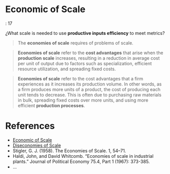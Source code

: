 # Economic of Scale

: 17

¿What scale is needed to use **productive inputs efficiency** to meet metrics? 

> The **economies of scale** requires of problems of scale.
> 

> **Economies of scale** refer to the **cost advantages** that arise when the **production scale** increases, resulting in a reduction in average cost per unit of output due to factors such as specialization, efficient resource utilization, and spreading fixed costs.
> 

> **Economies of scale** refer to the cost advantages that a firm experiences as it increases its production volume. In other words, as a firm produces more units of a product, the cost of producing each unit tends to decrease. This is often due to purchasing raw materials in bulk, spreading fixed costs over more units, and using more efficient **production processes**.
> 

# References

- [Economic of Scale](https://en.wikipedia.org/wiki/Economies_of_scale)
- [Diseconomies of Scale](https://en.wikipedia.org/wiki/Diseconomies_of_scale)
- Stigler, G. J. (1958). The Economies of Scale. 1, 54–71.
- Haldi, John, and David Whitcomb. “Economies of scale in industrial plants.” Journal of Political Economy 75.4, Part 1 (1967): 373-385.
- …